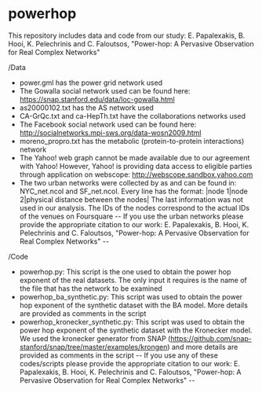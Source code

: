# powerhop

This repository includes data and code from our study: E. Papalexakis, B. Hooi, K. Pelechrinis and C. Faloutsos, "Power-hop: A Pervasive Observation for Real Complex Networks"

/Data

* power.gml has the power grid network used
* The Gowalla social network used can be found here: https://snap.stanford.edu/data/loc-gowalla.html 
* as20000102.txt has the AS network used
* CA-GrQc.txt and ca-HepTh.txt have the collaborations networks used
* The Facebook social network used can be found here: http://socialnetworks.mpi-sws.org/data-wosn2009.html
* moreno_propro.txt has the metabolic (protein-to-protein interactions) network
* The Yahoo! web graph cannot be made available due to our agreement with Yahoo! However, Yahoo! is providing data access to eligible parties through application on webscope: http://webscope.sandbox.yahoo.com
* The two urban networks were collected by as and can be found in: NYC_net.ncol and SF_net.ncol.  Every line has the format: |node 1|node 2|physical distance between the nodes| The last information was not used in our analysis.  The IDs of the nodes correspond to the actual IDs of the venues on Foursquare
	-- If you use the urban networks please provide the appropriate citation to our work: E. Papalexakis, B. Hooi, K. Pelechrinis and C. Faloutsos, "Power-hop: A Pervasive Observation for Real Complex Networks" --

/Code

* powerhop.py: This script is the one used to obtain the power hop exponent of the real datasets.  The only input it requires is the name of the file that has the network to be examined
* powerhop_ba_synthetic.py: This script was used to obtain the power hop exponent of the synthetic dataset with the BA model.  More details are provided as comments in the script
* powerhop_kronecker_synthetic.py: This script was used to obtain the power hop exponent of the synthetic dataset with the Kronecker model.  We used the kronecker generator from SNAP (https://github.com/snap-stanford/snap/tree/master/examples/krongen) and more details are provided as comments in the script
	-- If you use any of these codes/scripts please provide the appropriate citation to our work: E. Papalexakis, B. Hooi, K. Pelechrinis and C. Faloutsos, "Power-hop: A Pervasive Observation for Real Complex Networks" --
